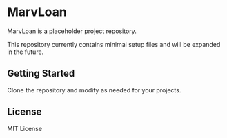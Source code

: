 # MarvLoan

MarvLoan is a placeholder project repository.

This repository currently contains minimal setup files and will be expanded in the future.

## Getting Started

Clone the repository and modify as needed for your projects.

## License

MIT License
